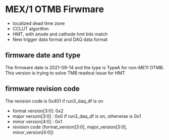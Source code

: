 # MEX/1 OTMB Firwmare
   - localized dead time zone
   - CCLUT algorithm 
   - HMT, with anode and cathode hmt bits match
   - New trigger data format and DAQ data format

## firmware date and type
The firmware date is 2021-09-14 and the type is TypeA for non-ME11 OTMB.  This version is trying to solve TMB readout issue for HMT

## firmware revision code
The revision code is 0x401 if run3_daq_df is on
   - format version[3:0]: 0x2
   - major versoin[3:0] : 0x0 if run3_daq_df is on, otherwise is 0x1
   - minor version[4:0] : 0x1
   - revision code {format_version[3:0], major_version[3:0], minor_version[4:0]}
